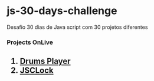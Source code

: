 # js-30-days-challenge
Desafio 30 dias de Java script com 30 projetos diferentes 

<h3> Projects OnLive<h2>
<ol>
  <li> <a href="https://01-drums-player.vercel.app/" target="_blank"> Drums Player </a> 
  <li> <a href="https://02-jsclock.vercel.app/" target="_blank"> JSCLock </a> 
</ol>
